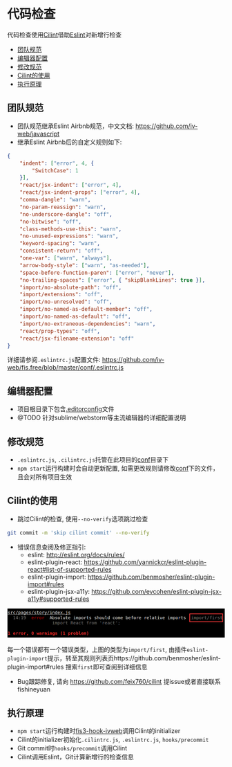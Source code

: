 
# 代码检查

代码检查使用[Cilint](https://github.com/feix760/cilint)借助[Eslint](http://eslint.org/)对新增行检查

- [团队规范](#团队规范)
- [编辑器配置](#编辑器配置)
- [修改规范](#修改规范)
- [Cilint的使用](#cilint的使用)
- [执行原理](#执行原理)

## 团队规范

- 团队规范继承Eslint Airbnb规范，中文文档: https://github.com/iv-web/javascript
- 继承Eslint Airbnb后的自定义规则如下:

```json
{
    "indent": ["error", 4, {
        "SwitchCase": 1
    }],
    "react/jsx-indent": ["error", 4],
    "react/jsx-indent-props": ["error", 4],
    "comma-dangle": "warn",
    "no-param-reassign": "warn",
    "no-underscore-dangle": "off",
    "no-bitwise": "off",
    "class-methods-use-this": "warn",
    "no-unused-expressions": "warn",
    "keyword-spacing": "warn",
    "consistent-return": "off",
    "one-var": ["warn", "always"],
    "arrow-body-style": ["warn", "as-needed"],
    "space-before-function-paren": ["error", "never"],
    "no-trailing-spaces": ["error", { "skipBlankLines": true }],
    "import/no-absolute-path": "off",
    "import/extensions": "off",
    "import/no-unresolved": "off",
    "import/no-named-as-default-member": "off",
    "import/no-named-as-default": "off",
    "import/no-extraneous-dependencies": "warn",
    "react/prop-types": "off",
    "react/jsx-filename-extension": "off"
}
```

详细请参阅`.eslintrc.js`配置文件: https://github.com/iv-web/fis.free/blob/master/conf/.eslintrc.js

## 编辑器配置

- 项目根目录下包含[.editorconfig](conf/.editorconfig)文件
- @TODO 针对sublime/webstorm等主流编辑器的详细配置说明

## 修改规范

- `.eslintrc.js`, `.cilintrc.js`托管在此项目的[conf](https://github.com/iv-web/fis.free/tree/master/conf)目录下
- `npm start`运行构建时会自动更新配置, 如需更改规则请修改[conf](https://github.com/iv-web/fis.free/tree/master/conf)下的文件，且会对所有项目生效

## Cilint的使用

- 跳过Cilint的检查, 使用`--no-verify`选项跳过检查
```sh
git commit -m 'skip cilint commit' --no-verify
```
- 错误信息查阅及修正指引: 
    - eslint: http://eslint.org/docs/rules/
    - eslint-plugin-react: https://github.com/yannickcr/eslint-plugin-react#list-of-supported-rules
    - eslint-plugin-import: https://github.com/benmosher/eslint-plugin-import#rules
    - eslint-plugin-jsx-a11y: https://github.com/evcohen/eslint-plugin-jsx-a11y#supported-rules


![](images/cilint_err.png)

每一个错误都有一个错误类型，上图的类型为`import/first`, 由插件`eslint-plugin-import`提示，转至其规则列表页https://github.com/benmosher/eslint-plugin-import#rules 搜索`first`即可查阅到详细信息

- Bug跟踪修复, 请向 https://github.com/feix760/cilint 提issue或者直接联系fishineyuan

## 执行原理

- `npm start`运行构建时[fis3-hook-ivweb](https://github.com/iv-web/fis3-hook-ivweb)调用Cilint的initializer
- Cilint的initializer初始化`.cilintrc.js`, `.eslintrc.js`, `hooks/precommit`
- Git commit时`hooks/precommit`调用Cilint
- Cilint调用Eslint，Git计算新增行的检查信息

